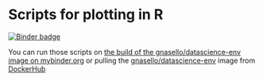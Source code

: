 # Scripts for plotting in R

[![Binder badge](https://static.mybinder.org/badge_logo.svg)](https://mybinder.org/v2/gh/gabnasello/r-plotting/HEAD "Launch a gnasello/datascience-env container on mybinder.org")

You can run those scripts on [the build of the gnasello/datascience-env image on mybinder.org](https://mybinder.org/v2/gh/gabnasello/r-plotting/HEAD "Launch a Launch a gnasello/datascience-env container on mybinder.org") or pulling the [gnasello/datascience-env](https://github.com/gabnasello/datascience-env) image from [DockerHub](https://hub.docker.com/r/gnasello/datascience-env)